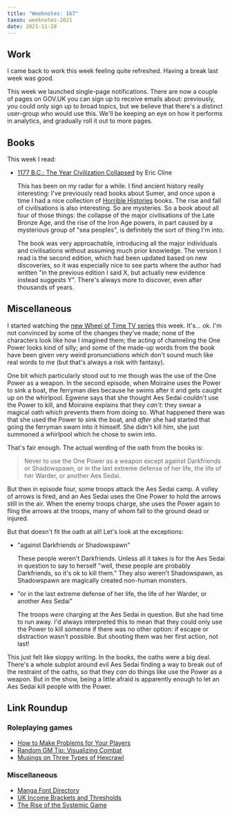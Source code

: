```yaml
---
title: "Weeknotes: 167"
taxon: weeknotes-2021
date: 2021-11-28
---
```


## Work

I came back to work this week feeling quite refreshed.  Having a break
last week was good.

This week we launched single-page notifications.  There are now a
couple of pages on GOV.UK you can sign up to receive emails about:
previously, you could only sign up to broad topics, but we believe
that there's a distinct user-group who would use this.  We'll be
keeping an eye on how it performs in analytics, and gradually roll it
out to more pages.


## Books

This week I read:

- [1177 B.C.: The Year Civilization Collapsed][] by Eric Cline

  This has been on my radar for a while.  I find ancient history
  really interesting: I've previously read books about Sumer, and once
  upon a time I had a nice collection of [Horrible Histories][] books.
  The rise and fall of civilisations is also interesting.  So are
  mysteries.  So a book about all four of those things: the collapse
  of the major civilisations of the Late Bronze Age, and the rise of
  the Iron Age powers, in part caused by a mysterious group of "sea
  peoples", is definitely the sort of thing I'm into.

  The book was very approachable, introducing all the major
  individuals and civilisations without assuming much prior knowledge.
  The version I read is the second edition, which had been updated
  based on new discoveries, so it was especially nice to see parts
  where the author had written "in the previous edition I said X, but
  actually new evidence instead suggests Y".  There's always more to
  discover, even after thousands of years.

[1177 B.C.: The Year Civilization Collapsed]: https://en.wikipedia.org/wiki/1177_B.C.:_The_Year_Civilization_Collapsed
[Horrible Histories]: https://en.wikipedia.org/wiki/Horrible_Histories_(book_series)


## Miscellaneous

I started watching the [new Wheel of Time TV series][] this week.
It's... ok.  I'm not convinced by some of the changes they've made;
none of the characters look like how I imagined them; the acting of
channeling the One Power looks kind of silly; and some of the made-up
words from the book have been given very weird pronunciations which
don't sound much like real words to me (but that's always a risk with
fantasy).

One bit which particularly stood out to me though was the use of the
One Power as a weapon.  In the second episode, when Moiraine uses the
Power to sink a boat, the ferryman dies because he swims after it and
gets caught up on the whirlpool.  Egwene says that she thought Aes
Sedai couldn't use the Power to kill, and Moiraine explains that they
*can't*: they swear a magical oath which prevents them from doing so.
What happened there was that she used the Power to sink the boat, and
*after* she had started that going the ferryman swam into it himself.
She didn't kill him, she just summoned a whirlpool which he chose to
swim into.

That's fair enough.  The actual wording of the oath from the books is:

> Never to use the One Power as a weapon except against Darkfriends or
> Shadowspawn, or in the last extreme defense of her life, the life of
> her Warder, or another Aes Sedai.

But then in episode four, some troops attack the Aes Sedai camp.  A
volley of arrows is fired, and an Aes Sedai uses the One Power to hold
the arrows still in the air.  When the enemy troops charge, she uses
the Power again to fling the arrows at the troops, many of whom fall
to the ground dead or injured.

But that doesn't fit the oath at all!  Let's look at the exceptions:

- "against Darkfriends or Shadowspawn"

  These people weren't Darkfriends.  Unless all it takes is for the
  Aes Sedai in question to say to herself "well, these people are
  probably Darkfriends, so it's ok to kill them."  They also weren't
  Shadowspawn, as Shadowspawn are magically created non-human
  monsters.

- "or in the last extreme defense of her life, the life of her Warder,
  or another Aes Sedai"

  The troops *were* charging at the Aes Sedai in question.  But she
  had time to run away.  I'd always interpreted this to mean that they
  could only use the Power to kill someone if there was no other
  option: if escape or distraction wasn't possible.  But shooting them
  was her first action, not last!

This just felt like sloppy writing.  In the books, the oaths were a
big deal.  There's a whole subplot around evil Aes Sedai finding a way
to break out of the restraint of the oaths, so that they *can* do
things like use the Power as a weapon.  But in the show, being a
little afraid is apparently enough to let an Aes Sedai kill people
with the Power.


[new Wheel of Time TV series]: https://en.wikipedia.org/wiki/The_Wheel_of_Time_(TV_series)


## Link Roundup

### Roleplaying games

- [How to Make Problems for Your Players](https://knightattheopera.blogspot.com/2019/09/how-to-make-problems-for-your-players.html)
- [Random GM Tip: Visualizing Combat](https://thealexandrian.net/wordpress/46805/roleplaying-games/random-gm-tip-visualizing-combat)
- [Musings on Three Types of Hexcrawl](https://auguryignored.wordpress.com/2021/09/12/musings-on-three-types-of-hexcrawl/)

### Miscellaneous

- [Manga Font Directory](https://mangafonts.carrd.co/)
- [UK Income Brackets and Thresholds](https://uk-income.zainp.com/)
- [The Rise of the Systemic Game](https://www.youtube.com/watch?v=SnpAAX9CkIc)

